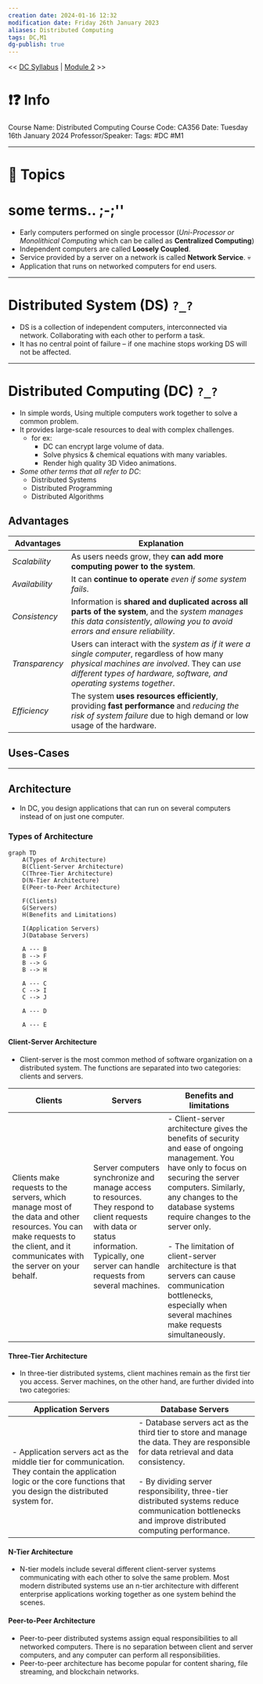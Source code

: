 ```yaml
---
creation date: 2024-01-16 12:32
modification date: Friday 26th January 2023
aliases: Distributed Computing
tags: DC,M1
dg-publish: true
---
```

<< [DC Syllabus](Sem_6/Distributed_Computing/index.md) | [Module 2](Sem_6/Distributed_Computing/Notes/Module_2.md) >>

# ❗❓ Info
Course Name: Distributed Computing
Course Code: CA356
Date: Tuesday 16th January 2024
Professor/Speaker: 
Tags: #DC #M1

---
# 📃 Topics

# **some terms.. ;-;''**
- Early computers performed on single processor (*Uni-Processor or Monolithical Computing* which can be called as **Centralized Computing**)
- Independent computers are called **Loosely Coupled**.
- Service provided by a server on a network is called **Network Service**. 💀
- Application that runs on networked computers for end users.

---
# **Distributed System (DS) `?_?`**
- DS is a collection of independent computers, interconnected via network. Collaborating with each other to perform a task.
- It has no central point of failure – if one machine stops working DS will not be affected.
---
# **Distributed Computing (DC) `?_?`**
- In simple words, Using multiple computers work together to solve a common problem.
- It provides large-scale resources to deal with complex challenges.
	- for ex: 
		- DC can encrypt large volume of data.
		- Solve physics & chemical equations with many variables.
		- Render high quality 3D Video animations.
- *Some other terms that all refer to DC*:
	- Distributed Systems
	- Distributed Programming
	- Distributed Algorithms
## Advantages

| **Advantages** | Explanation                                                                                                                                                                       |
| -------------- | ---------------------------------------------------------------------------------------------------------------------------------------------------------------------- |
| *Scalability*  | As users needs grow, they **can add more computing power to the system**. |
| *Availability* | It can **continue to operate** *even if some system fails*.                                                                                                                                                                       |
| *Consistency*  | Information is **shared and duplicated across all parts of the system**, and the *system manages this data consistently*, *allowing you to avoid errors and ensure reliability*.                                                                                                                      |
| *Transparency* | Users can interact with the *system as if it were a single computer*, regardless of how many *physical machines are involved*. They can *use different types of hardware, software, and operating systems together*.                                                                                                                                                                       |
| *Efficiency*   | The system **uses resources efficiently**, providing **fast performance** and *reducing the risk of system failure* due to high demand or low usage of the hardware.                                                                                                                                                                       |

## Uses-Cases


---
## Architecture
- In DC, you design applications that can run on several computers instead of on just one computer.

### Types of Architecture
```mermaid
graph TD
    A(Types of Architecture)
    B(Client-Server Architecture)
    C(Three-Tier Architecture)
    D(N-Tier Architecture)
    E(Peer-to-Peer Architecture)
   
    F(Clients)
    G(Servers)
    H(Benefits and Limitations)
    
    I(Application Servers)
    J(Database Servers)
    
    A --- B
    B --> F
    B --> G
    B --> H
    
    A --- C
    C --> I
    C --> J
    
    A --- D
    
    A --- E
```
#### Client-Server Architecture
- Client-server is the most common method of software organization on a distributed system. The functions are separated into two categories: clients and servers.

| **Clients** | **Servers** | Benefits and limitations |
| ---- | ---- | ---- |
| Clients make requests to the servers, which manage most of the data and other resources. You can make requests to the client, and it communicates with the server on your behalf. | Server computers synchronize and manage access to resources. They respond to client requests with data or status information. Typically, one server can handle requests from several machines. | - Client-server architecture gives the benefits of security and ease of ongoing management. You have only to focus on securing the server computers. Similarly, any changes to the database systems require changes to the server only.<br><br>- The limitation of client-server architecture is that servers can cause communication bottlenecks, especially when several machines make requests simultaneously. |

#### Three-Tier Architecture
- In three-tier distributed systems, client machines remain as the first tier you access. Server machines, on the other hand, are further divided into two categories:

| **Application Servers**                                                                                                                                              | **Database Servers**                                                                                                                                                                                                                                                                              |
| -------------------------------------------------------------------------------------------------------------------------------------------------------------------- | ------------------------------------------------------------------------------------------------------------------------------------------------------------------------------------------------------------------------------------------------------------------------------------------------- |
| - Application servers act as the middle tier for communication. They contain the application logic or the core functions that you design the distributed system for. | - Database servers act as the third tier to store and manage the data. They are responsible for data retrieval and data consistency.<br><br>- By dividing server responsibility, three-tier distributed systems reduce communication bottlenecks and improve distributed computing performance. |

#### N-Tier Architecture
- N-tier models include several different client-server systems communicating with each other to solve the same problem. Most modern distributed systems use an n-tier architecture with different enterprise applications working together as one system behind the scenes.
#### Peer-to-Peer Architecture
- Peer-to-peer distributed systems assign equal responsibilities to all networked computers. There is no separation between client and server computers, and any computer can perform all responsibilities. 
- Peer-to-peer architecture has become popular for content sharing, file streaming, and blockchain networks.

